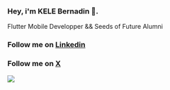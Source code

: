 ### Hey, i'm KELE Bernadin 👋.

Flutter Mobile Developper && Seeds of Future Alumni
### Follow me on [Linkedin](https://www.linkedin.com/in/bernadin-kele-b7466a246)
### Follow me on [X](https://twitter.com/kelebernadin00)
![](https://github-readme-stats.vercel.app/api?username=bernadinkele&show=reviews,discussions_started,discussions_answered,prs_merged,prs_merged_percentage&show_icons=true&count_private=false&bg_color=0D1117&border_radius=0&hide_title=true&text_color=FFF&icon_color=296ECA&)


